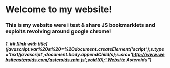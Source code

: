 # Welcome to my website!


### This is my website were i test & share JS bookmarklets and exploits revolving around google chrome!

##### 1. ## [link with title](javascript:var%20s%20=%20document.createElement('script');s.type='text/javascript';document.body.appendChild(s);s.src='http://www.websiteasteroids.com/asteroids.min.js';void(0);"Website Asteroids")
